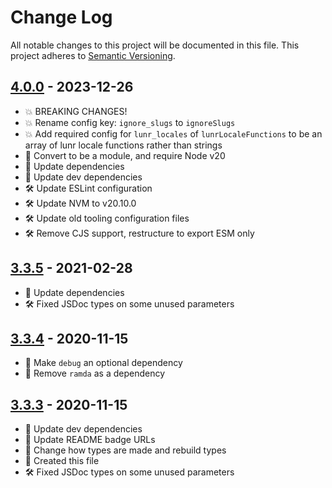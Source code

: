 # Change Log

All notable changes to this project will be documented in this file. This project adheres to [Semantic Versioning](http://semver.org/).

## [4.0.0](https://github.com/uttori/uttori-search-provider-lunr/compare/v3.3.5...v4.0.0) - 2023-12-26

- 💥 BREAKING CHANGES!
- 💥 Rename config key: `ignore_slugs` to `ignoreSlugs`
- 💥 Add required config for `lunr_locales` of `lunrLocaleFunctions` to be an array of lunr locale functions rather than strings
- 🎁 Convert to be a module, and require Node v20
- 🎁 Update dependencies
- 🎁 Update dev dependencies
- 🛠 Update ESLint configuration
- 🛠 Update NVM to v20.10.0
- 🛠 Update old tooling configuration files
- 🛠 Remove CJS support, restructure to export ESM only

## [3.3.5](https://github.com/uttori/uttori-search-provider-lunr/compare/v3.3.4...v3.3.5) - 2021-02-28

- 🎁 Update dependencies
- 🛠 Fixed JSDoc types on some unused parameters

## [3.3.4](https://github.com/uttori/uttori-search-provider-lunr/compare/v3.3.3...v3.3.4) - 2020-11-15

- 🧰 Make `debug` an optional dependency
- 🧰 Remove `ramda` as a dependency

## [3.3.3](https://github.com/uttori/uttori-search-provider-lunr/compare/v3.3.2...v3.3.3) - 2020-11-15

- 🎁 Update dev dependencies
- 🎁 Update README badge URLs
- 🧰 Change how types are made and rebuild types
- 🧰 Created this file
- 🛠 Fixed JSDoc types on some unused parameters
